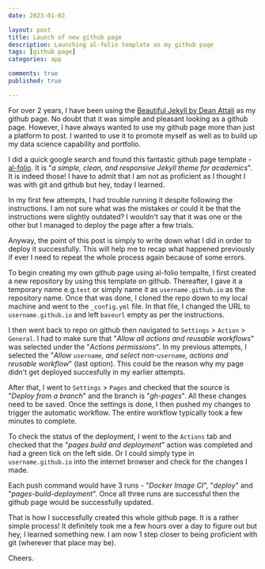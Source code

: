 ```yaml
---
date: 2023-01-02

layout: post
title: Launch of new github page
description: Launching al-folio template as my github page
tags: [github page]
categories: app

comments: true
published: true

---
```


For over 2 years, I have been using the [Beautiful Jekyll by Dean Attali](https://github.com/daattali/beautiful-jekyll) as my github page. No doubt that it was simple and pleasant looking as a github page. However, I have always wanted to use my github page more than just a platform to post. I wanted to use it to promote myself as well as to build up my data science capability and portfolio.

I did a quick google search and found this fantastic github page template - [al-folio](https://github.com/alshedivat/al-folio). It is "_a simple, clean, and responsive Jekyll theme for academics_". It is indeed those! I have to admit that I am not as proficient as I thought I was with git and github but hey, today I learned. 

In my first few attempts, I had trouble running it despite following the instructions. I am not sure what was the mistakes or could it be that the instructions were slightly outdated? I wouldn't say that it was one or the other but I managed to deploy the page after a few trials. 

Anyway, the point of this post is simply to write down what I did in order to deploy it successfully. This will help me to recap what happened previously if ever I need to repeat the whole process again because of some errors.

To begin creating my own github page using al-folio tempalte, I first created a new repository by using this template on github. Thereafter, I gave it a temporary name e.g.`test` or simply name it as `username.github.io` as the repository name. Once that was done, I cloned the repo down to my local machine and went to the `_config.yml` file. In that file, I changed the URL to `username.github.io` and left `baseurl` empty as per the instructions.

I then went back to repo on github then navigated to `Settings` > `Action` > `General`. I had to make sure that "_Allow all actions and reusable workflows_" was selected under the "_Actions permissions_". In my previous attempts, I selected the "_Allow `username`, and select non-`username`, actions and reusable workflow_" (last option). This could be the reason why my page didn't get deployed succesfully in my earlier attempts. 

After that, I went to `Settings` > `Pages` and checked that the source is "_Deploy from a branch_" and the branch is "_gh-pages_". All these changes need to be saved. Once the settings is done, I then pushed my changes to trigger the automatic workflow. The entire workflow typically took a few minutes to complete.

To check the status of the deployment, I went to the `Actions` tab and checked that the "_pages build and deployment_" action was completed and had a green tick on the left side. Or I could simply type in `username.github.io` into the internet browser and check for the changes I made. 

Each push command would have 3 runs - "_Docker Image CI_", "_deploy_" and "_pages-build-deployment_". Once all three runs are successful then the github page would be successfully updated. 

That is how I successfully created this whole github page. It is a rather simple process! It definitely took me a few hours over a day to figure out but hey, I learned something new. I am now 1 step closer to being proficient with git (wherever that place may be).

Cheers.
